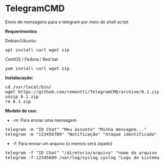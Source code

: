 # TelegramCMD
Envio de mensagens para o telegram por meio de shell script <br>

<b>Requerimentos</b>

Debian/Ubuntu:
<pre>apt install curl wget zip</pre>

CentOS / Fedora / Red hat
<pre>yum install curl wget zip</pre>

<b>Instalacação:</b>
<pre>cd /usr/local/bin/
wget https://github.com/remontti/TelegramCMD/archive/0.1.zip
unzip 0.1.zip
rm 0.1.zip
</pre>

<b>Modelo de uso:</b>

- -m: Para enviar uma mensagem
<pre>telegram -m "ID Chat" "Meu assunto" "Minha mensagem..."
telegram -m "123456789" "Notificação" "Ataque identificado"</pre>

- -f: Para enviar um arquivo (o memos será zipado)
<pre>telegram -f "ID Chat" "/diretorio/arquivo" "nome do arquivo zip" "Comentário"
telegram -f 12345689 /var/log/syslog syslog "Logs do sistema"</pre>
